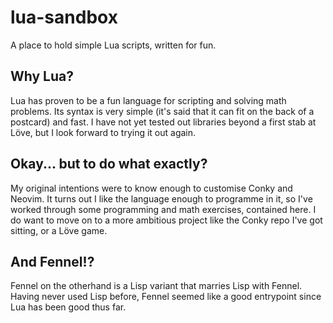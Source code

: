 # lua-sandbox
A place to hold simple Lua scripts, written for fun.

## Why Lua?
Lua has proven to be a fun language for scripting and solving math problems. Its syntax is very simple (it's said that it can fit on the back of a postcard) and fast. I have not yet tested out libraries beyond a first stab at Löve, but I look forward to trying it out again.

## Okay... but to do what exactly?
My original intentions were to know enough to customise Conky and Neovim. It turns out I like the language enough to programme in it, so I've worked through some programming and math exercises, contained here. I do want to move on to a more ambitious project like the Conky repo I've got sitting, or a Löve game. 

## And Fennel!?
Fennel on the otherhand is a Lisp variant that marries Lisp with Fennel. Having never used Lisp before, Fennel seemed like a good entrypoint since Lua has been good thus far. 
